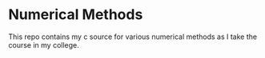 # Numerical Methods

This repo contains my c source for various numerical methods as I take the course in my college.
